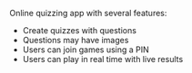 Online quizzing app with several features:
* Create quizzes with questions
* Questions may have images
* Users can join games using a PIN
* Users can play in real time with live results
